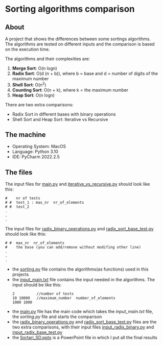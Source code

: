 # Sorting algorithms comparison

## About
A project that shows the differences between some sortings algorithms. The algorithms are tested on different inputs and the comparison is based on the execution time.

The algorithms and their complexities are:
1. **Merge Sort**: O(n logn)
2. **Radix Sort**: O(d (n + b)), where b = base and d = number of digits of the maximum number
3. **Shell Sort**: O(n<sup>2</sup>)
4. **Counting Sort**: O(n + k), where k = the maximum number
5. **Heap Sort**: O(n logn)

There are two extra comparisons:
- Radix Sort in different bases with binary operations
- Shell Sort and Heap Sort: Iterative vs Recursive

## The machine
- Operating System: MacOS
- Language: Python 3.10
- IDE: PyCharm 2022.2.5

## The files

The input files for [main.py](main.py) and [iterative_vs_recursive.py]([iterative_vs_recursive.py) should look like this:
```
#    nr of tests
# #  test_1 : max_nr  nr_of_elements
# #  test_2
.
.
.
```
The input files for [radix_binary_operations.py](radix_binary_operations.py) and [radix_sort_base_test.py](radix_sort_base_test.py) should look like this:
```
# #  max_nr  nr_of_elements
#    the base (you can add/remove without modifing other line)
.
.
.
```

- the [sorting.py](sorting.py) file contains the algorithms(as functions) used in this projects
- the [input_main.txt](input_main.txt) file contains the input needed in the algorithms. The input should be like this:
  ```
  2          //number of tests
  10 10000   //maximum_number  number_of_elements
  1000 1000
  ```
- the [main.py](main.py) file has the main code which takes the *input_main.txt* file, the *sorting.py* file and starts the comparison
- the [radix_binary_operations.py](radix_binary_operations.py) and [radix_sort_base_test.py](radix_sort_base_test.py) files are the two extra comparisons, with their input files [input_radix_binary.py](input_radix_binary.py) and [input_radix_base_test.py](input_radix_base_test.py)
- the [Sortari_SD.pptx](Sortari_SD.pptx) is a PowerPoint file in which I put all the final results

